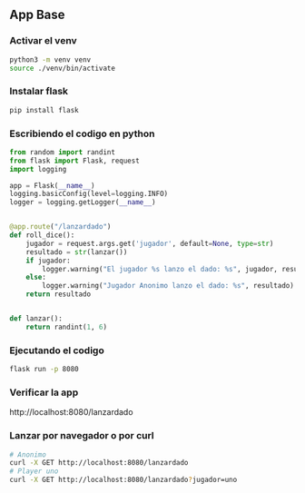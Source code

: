 
## App Base

### Activar el venv
```bash
python3 -m venv venv
source ./venv/bin/activate
```


### Instalar flask
```bash
pip install flask
```

### Escribiendo el codigo en python
```python
from random import randint
from flask import Flask, request
import logging

app = Flask(__name__)
logging.basicConfig(level=logging.INFO)
logger = logging.getLogger(__name__)


@app.route("/lanzardado")
def roll_dice():
    jugador = request.args.get('jugador', default=None, type=str)
    resultado = str(lanzar())
    if jugador:
        logger.warning("El jugador %s lanzo el dado: %s", jugador, resultado)
    else:
        logger.warning("Jugador Anonimo lanzo el dado: %s", resultado)
    return resultado


def lanzar():
    return randint(1, 6)
```

### Ejecutando el codigo
```bash
flask run -p 8080
```

### Verificar la app
http://localhost:8080/lanzardado

### Lanzar por navegador o por curl
```bash
# Anonimo
curl -X GET http://localhost:8080/lanzardado
# Player uno
curl -X GET http://localhost:8080/lanzardado?jugador=uno
```

